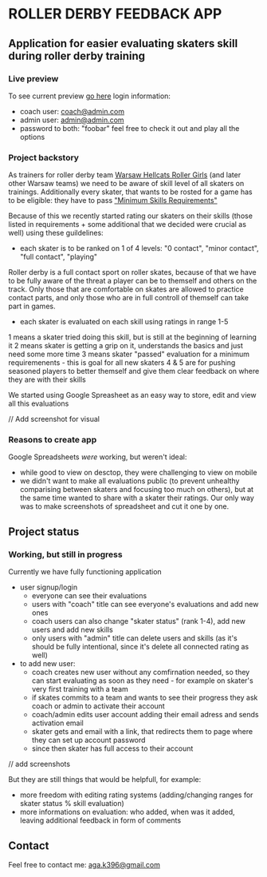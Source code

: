 # ROLLER DERBY FEEDBACK APP

## Application for easier evaluating skaters skill during roller derby training

### Live preview

To see current preview [go here](https://rd-feedback-app.herokuapp.com/login)
login information: 
* coach user: coach@admin.com
* admin user: admin@admin.com
* password to both: "foobar"
feel free to check it out and play all the options

### Project backstory

As trainers for roller derby team [Warsaw Hellcats Roller Girls](http://www.warsawhellcats.com/) (and later other Warsaw teams) we need to be aware of skill level of all skaters on trainings.  Additionally every skater, that wants to be rosted for a game has to be eligible: they have to pass ["Minimum Skills Requirements"](https://resources.wftda.org/education/skater-training/)

Because of this we recently started rating our skaters on their skills (those listed in requirements + some additional that we decided were crucial as well) using these guildelines:

* each skater is to be ranked on 1 of 4 levels: "0 contact", "minor contact", "full contact", "playing"

Roller derby is a full contact sport on roller skates, because of that we have to be fully aware of the threat a player can be to themself and others on the track. Only those that are comfortable on skates are allowed to practice contact parts, and only those who are in full controll of themself can take part in games.

* each skater is evaluated on each skill using ratings in range 1-5

1 means a skater tried doing this skill, but is still at the beginning of learning it
2 means skater is getting a grip on it, understands the basics and just need some more time
3 means skater "passed" evaluation for a minimum requiremenents - this is goal for all new skaters
4 & 5 are for pushing seasoned players to better themself and give them clear feedback on where they are with their skills 

We started using Google Spreasheet as an easy way to store, edit and view all this evaluations

// Add screenshot for visual

### Reasons to create app

Google Spreadsheets *were* working, but weren't ideal:
* while good to view on desctop, they were challenging to view on mobile
* we didn't want to make all evaluations public (to prevent unhealthy comparising between skaters and focusing too much on others), but at the same time wanted to share with a skater their ratings. Our only way was to make screenshots of spreadsheet and cut it one by one.

## Project status
### Working, but still in progress
Currently we have fully functioning application
* user signup/login 
  * everyone can see their evaluations
  * users with "coach" title can see everyone's evaluations and add new ones
  * coach users can also change "skater status" (rank 1-4), add new users and add new skills
  * only users with "admin" title can delete users and skills (as it's should be fully intentional, since it's delete all connected rating as well)
* to add new user: 
    * coach creates new user without any comfirnation needed, so they can start evaluating as soon as they need - for example on skater's very first training with a team
    * if skates commits to a team and wants to see their progress they ask coach or admin to activate their account
    * coach/admin edits user account adding their email adress and sends activation email
    * skater gets and email with a link, that redirects them to page where they can set up account password
    * since then skater has full access to their account
  
// add screenshots

But they are still things that would be helpfull, for example: 
  * more freedom with editing rating systems (adding/changing ranges for skater status % skill evaluation)
  * more informations on evaluation: who added, when was it added, leaving additional feedback in form of comments
  

## Contact
Feel free to contact me: aga.k396@gmail.com 
